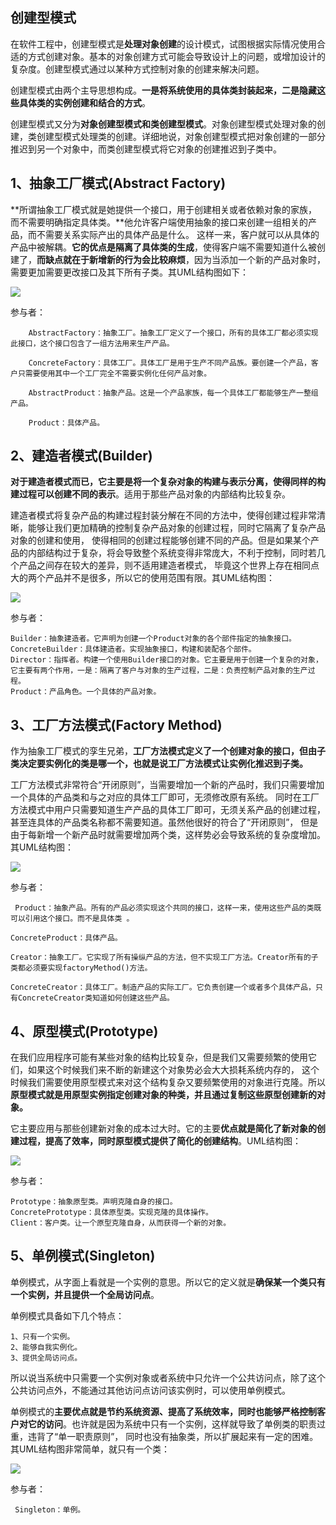 ## 创建型模式
  在软件工程中，创建型模式是**处理对象创建**的设计模式，试图根据实际情况使用合适的方式创建对象。基本的对象创建方式可能会导致设计上的问题，或增加设计的复杂度。创建型模式通过以某种方式控制对象的创建来解决问题。

  创建型模式由两个主导思想构成。**一是将系统使用的具体类封装起来，二是隐藏这些具体类的实例创建和结合的方式**。

  创建型模式又分为**对象创建型模式和类创建型模式**。对象创建型模式处理对象的创建，类创建型模式处理类的创建。详细地说，对象创建型模式把对象创建的一部分推迟到另一个对象中，而类创建型模式将它对象的创建推迟到子类中。
  
## 1、抽象工厂模式(Abstract Factory)
   **所谓抽象工厂模式就是她提供一个接口，用于创建相关或者依赖对象的家族，而不需要明确指定具体类。**他允许客户端使用抽象的接口来创建一组相关的产品，而不需要关系实际产出的具体产品是什么。
   这样一来，客户就可以从具体的产品中被解耦。**它的优点是隔离了具体类的生成**，使得客户端不需要知道什么被创建了，**而缺点就在于新增新的行为会比较麻烦**，因为当添加一个新的产品对象时，
   需要更加需要更改接口及其下所有子类。其UML结构图如下：
   
   ![](https://images0.cnblogs.com/blog/381060/201310/08191340-e13eefcde4ee4e029ee5df41067866dd.png)
   
   参与者：
   
        AbstractFactory：抽象工厂。抽象工厂定义了一个接口，所有的具体工厂都必须实现此接口，这个接口包含了一组方法用来生产产品。

        ConcreteFactory：具体工厂。具体工厂是用于生产不同产品族。要创建一个产品，客户只需要使用其中一个工厂完全不需要实例化任何产品对象。

        AbstractProduct：抽象产品。这是一个产品家族，每一个具体工厂都能够生产一整组产品。

        Product：具体产品。
   
## 2、建造者模式(Builder)
   **对于建造者模式而已，它主要是将一个复杂对象的构建与表示分离，使得同样的构建过程可以创建不同的表示**。适用于那些产品对象的内部结构比较复杂。
   
   建造者模式将复杂产品的构建过程封装分解在不同的方法中，使得创建过程非常清晰，能够让我们更加精确的控制复杂产品对象的创建过程，同时它隔离了复杂产品对象的创建和使用，
   使得相同的创建过程能够创建不同的产品。但是如果某个产品的内部结构过于复杂，将会导致整个系统变得非常庞大，不利于控制，同时若几个产品之间存在较大的差异，则不适用建造者模式，
   毕竟这个世界上存在相同点大的两个产品并不是很多，所以它的使用范围有限。其UML结构图：
        
   ![](https://images0.cnblogs.com/blog/381060/201310/08191342-1fb6ec5ff4734e7baaa87bb950cd8385.jpg)
   
   参与者：
   
    Builder：抽象建造者。它声明为创建一个Product对象的各个部件指定的抽象接口。
    ConcreteBuilder：具体建造者。实现抽象接口，构建和装配各个部件。
    Director：指挥者。构建一个使用Builder接口的对象。它主要是用于创建一个复杂的对象，它主要有两个作用，一是：隔离了客户与对象的生产过程，二是：负责控制产品对象的生产过程。
    Product：产品角色。一个具体的产品对象。
   
## 3、工厂方法模式(Factory Method)
   作为抽象工厂模式的孪生兄弟，**工厂方法模式定义了一个创建对象的接口，但由子类决定要实例化的类是哪一个，也就是说工厂方法模式让实例化推迟到子类。**
   
   工厂方法模式非常符合“开闭原则”，当需要增加一个新的产品时，我们只需要增加一个具体的产品类和与之对应的具体工厂即可，无须修改原有系统。
   同时在工厂方法模式中用户只需要知道生产产品的具体工厂即可，无须关系产品的创建过程，甚至连具体的产品类名称都不需要知道。虽然他很好的符合了“开闭原则”，
   但是由于每新增一个新产品时就需要增加两个类，这样势必会导致系统的复杂度增加。其UML结构图：
   
   ![](https://images0.cnblogs.com/blog/381060/201310/08191345-b284145d01324a29a331abbe0285df33.png)
   
   参与者：
   
     Product：抽象产品。所有的产品必须实现这个共同的接口，这样一来，使用这些产品的类既可以引用这个接口。而不是具体类 。

    ConcreteProduct：具体产品。

    Creator：抽象工厂。它实现了所有操纵产品的方法，但不实现工厂方法。Creator所有的子类都必须要实现factoryMethod()方法。

    ConcreteCreator：具体工厂。制造产品的实际工厂。它负责创建一个或者多个具体产品，只有ConcreteCreator类知道如何创建这些产品。
    
## 4、原型模式(Prototype)
  在我们应用程序可能有某些对象的结构比较复杂，但是我们又需要频繁的使用它们，如果这个时候我们来不断的新建这个对象势必会大大损耗系统内存的，
  这个时候我们需要使用原型模式来对这个结构复杂又要频繁使用的对象进行克隆。所以**原型模式就是用原型实例指定创建对象的种类，并且通过复制这些原型创建新的对象。**
  
  它主要应用与那些创建新对象的成本过大时。它的主要**优点就是简化了新对象的创建过程，提高了效率，同时原型模式提供了简化的创建结构**。UML结构图：
  
  ![](https://images0.cnblogs.com/blog/381060/201310/08191348-8b491c9385b74afdb614f75f1cced48d.png)
  
  参与者：
  
    Prototype：抽象原型类。声明克隆自身的接口。
    ConcretePrototype：具体原型类。实现克隆的具体操作。
    Client：客户类。让一个原型克隆自身，从而获得一个新的对象。
    
    
## 5、单例模式(Singleton)
  单例模式，从字面上看就是一个实例的意思。所以它的定义就是**确保某一个类只有一个实例，并且提供一个全局访问点**。
  
  单例模式具备如下几个特点：

    1、只有一个实例。
    2、能够自我实例化。
    3、提供全局访问点。

  所以说当系统中只需要一个实例对象或者系统中只允许一个公共访问点，除了这个公共访问点外，不能通过其他访问点访问该实例时，可以使用单例模式。

  单例模式的**主要优点就是节约系统资源、提高了系统效率，同时也能够严格控制客户对它的访问**。也许就是因为系统中只有一个实例，这样就导致了单例类的职责过重，违背了“单一职责原则”，
  同时也没有抽象类，所以扩展起来有一定的困难。其UML结构图非常简单，就只有一个类：
  
  ![](https://images0.cnblogs.com/blog/381060/201310/08191350-7ffc1abdcf934de1abd3f7dcc683d992.png)
  
   参与者：
  
     Singleton：单例。
           
   
         
   
